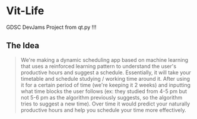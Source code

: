 # Vit-Life
GDSC DevJams Project from qt.py !!!

## The Idea
>We're making a dynamic scheduling app based on machine learning that uses a reinforced learning pattern to understand the user's productive hours and suggest a schedule. Essentially, it will take your timetable and schedule studying / working time around it. After using it for a certain period of time (we're keeping it 2 weeks) and inputting what time blocks the user follows (ex: they studied from 4-5 pm but not 5-6 pm as the algorithm previously suggests, so the algorithm tries to suggest a new time). Over time it would predict your naturally productive hours and help you schedule your time more effectively.

